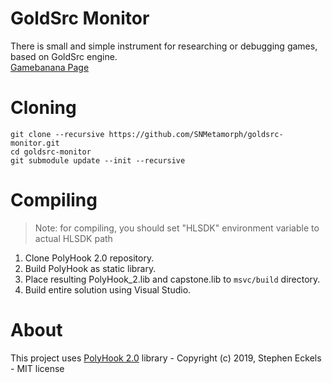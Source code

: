 # GoldSrc Monitor
There is small and simple instrument for researching or debugging  games, based on GoldSrc engine.<br>
[Gamebanana Page](https://gamebanana.com/gamefiles/8977)

# Cloning
```
git clone --recursive https://github.com/SNMetamorph/goldsrc-monitor.git
cd goldsrc-monitor
git submodule update --init --recursive
```

# Compiling
> Note: for compiling, you should set "HLSDK" environment variable to actual HLSDK path

1) Clone PolyHook 2.0 repository.
2) Build PolyHook as static library.
3) Place resulting PolyHook_2.lib and capstone.lib to `msvc/build` directory.
4) Build entire solution using Visual Studio.

# About 
This project uses [PolyHook 2.0](https://github.com/stevemk14ebr/PolyHook_2_0) library - Copyright (c) 2019, Stephen Eckels - MIT license
